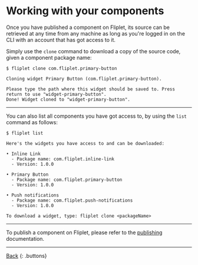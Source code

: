 # Working with your components

Once you have published a component on Fliplet, its source can be retrieved at any time from any machine as long as you're logged in on the CLI with an account that has got access to it.

Simply use the `clone` command to download a copy of the source code, given a component package name:

```
$ fliplet clone com.fliplet.primary-button

Cloning widget Primary Button (com.fliplet.primary-button).

Please type the path where this widget should be saved to. Press return to use "widget-primary-button".
Done! Widget cloned to "widget-primary-button".
```

---

You can also list all components you have got access to, by using the `list` command as follows:

```
$ fliplet list

Here's the widgets you have access to and can be downloaded:

• Inline Link
  - Package name: com.fliplet.inline-link
  - Version: 1.0.0

• Primary Button
  - Package name: com.fliplet.primary-button
  - Version: 1.0.0

• Push notifications
  - Package name: com.fliplet.push-notifications
  - Version: 1.0.0

To download a widget, type: fliplet clone <packageName>
```

---

To publish a component on Fliplet, please refer to the [publishing](Publishing) documentation.

---

[Back](README.md)
{: .buttons}